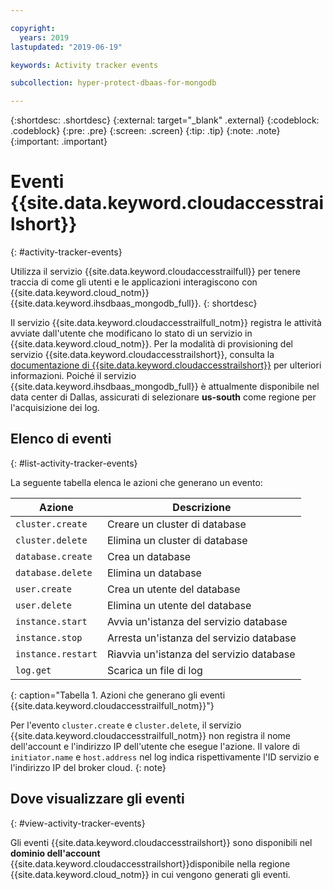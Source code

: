 ```yaml
---

copyright:
  years: 2019
lastupdated: "2019-06-19"

keywords: Activity tracker events

subcollection: hyper-protect-dbaas-for-mongodb

---
```


{:shortdesc: .shortdesc}
{:external: target="_blank" .external}
{:codeblock: .codeblock}
{:pre: .pre}
{:screen: .screen}
{:tip: .tip}
{:note: .note}
{:important: .important}

# Eventi {{site.data.keyword.cloudaccesstrailshort}}
{: #activity-tracker-events}

Utilizza il servizio {{site.data.keyword.cloudaccesstrailfull}} per tenere traccia di come gli utenti e le applicazioni interagiscono con {{site.data.keyword.cloud_notm}} {{site.data.keyword.ihsdbaas_mongodb_full}}.
{: shortdesc}

Il servizio {{site.data.keyword.cloudaccesstrailfull_notm}} registra le attività avviate dall'utente che modificano lo stato di un servizio in {{site.data.keyword.cloud_notm}}. Per la modalità di provisioning del servizio {{site.data.keyword.cloudaccesstrailshort}}, consulta la [documentazione di {{site.data.keyword.cloudaccesstrailshort}}](/docs/services/Activity-Tracker-with-LogDNA?topic=logdnaat-getting-started) per ulteriori informazioni. Poiché il servizio {{site.data.keyword.ihsdbaas_mongodb_full}} è attualmente disponibile nel data center di Dallas, assicurati di selezionare **us-south** come regione per l'acquisizione dei log.

## Elenco di eventi
{: #list-activity-tracker-events}

La seguente tabella elenca le azioni che generano un evento:

| Azione                 | Descrizione                               |
| ---------------------- | ----------------------------------------- |
| `cluster.create` | Creare un cluster di database                 |
| `cluster.delete` | Elimina un cluster di database                 |
| `database.create` | Crea un database                  |
| `database.delete` | Elimina un database                  |
| `user.create`     | Crea un utente del database                    |
| `user.delete`     | Elimina un utente del database                    |
| `instance.start` | Avvia un'istanza del servizio database         |
| `instance.stop`  | Arresta un'istanza del servizio database          |
| `instance.restart`  | Riavvia un'istanza del servizio database          |
| `log.get`       | Scarica un file di log |
{: caption="Tabella 1. Azioni che generano gli eventi {{site.data.keyword.cloudaccesstrailfull_notm}}"}

Per l'evento `cluster.create` e `cluster.delete`, il servizio {{site.data.keyword.cloudaccesstrailfull_notm}} non registra il nome dell'account e l'indirizzo IP dell'utente che esegue l'azione. Il valore di `initiator.name` e `host.address` nel log indica rispettivamente l'ID servizio e l'indirizzo IP del broker cloud.
{: note}

## Dove visualizzare gli eventi
{: #view-activity-tracker-events}

<!-- Option 2: Add the following sentence if your service sends events to the account domain. -->

Gli eventi {{site.data.keyword.cloudaccesstrailshort}} sono disponibili nel **dominio dell'account** {{site.data.keyword.cloudaccesstrailshort}}disponibile nella regione {{site.data.keyword.cloud_notm}} in cui vengono generati gli eventi.
